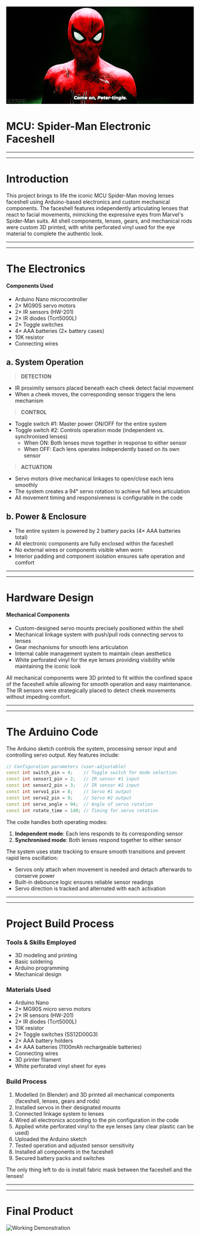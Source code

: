 ![Peter Tingle](assets/peter-tingle.gif)

# MCU: Spider-Man Electronic Faceshell

---
---

# Introduction

This project brings to life the iconic MCU Spider-Man moving lenses faceshell using Arduino-based electronics and custom mechanical components. The faceshell features independently articulating lenses that react to facial movements, mimicking the expressive eyes from Marvel's Spider-Man suits. All shell components, lenses, gears, and mechanical rods were custom 3D printed, with white perforated vinyl used for the eye material to complete the authentic look.

---
---

# The Electronics

#### Components Used
- Arduino Nano microcontroller
- 2× MG90S servo motors
- 2× IR sensors (HW-201)
- 2× IR diodes (Tcrt5000L)
- 2× Toggle switches
- 4× AAA batteries (2× battery cases)
- 10K resistor
- Connecting wires

## a. System Operation

> **DETECTION**  
  - IR proximity sensors placed beneath each cheek detect facial movement
  - When a cheek moves, the corresponding sensor triggers the lens mechanism

> **CONTROL**  
  - Toggle switch #1: Master power ON/OFF for the entire system
  - Toggle switch #2: Controls operation mode (independent vs. synchronised lenses)
    - When ON: Both lenses move together in response to either sensor
    - When OFF: Each lens operates independently based on its own sensor

> **ACTUATION**  
  - Servo motors drive mechanical linkages to open/close each lens smoothly
  - The system creates a 94° servo rotation to achieve full lens articulation
  - All movement timing and responsiveness is configurable in the code

## b. Power & Enclosure

- The entire system is powered by 2 battery packs (4× AAA batteries total)
- All electronic components are fully enclosed within the faceshell
- No external wires or components visible when worn
- Interior padding and component isolation ensures safe operation and comfort

---
---

# Hardware Design

#### Mechanical Components

  - Custom-designed servo mounts precisely positioned within the shell
  - Mechanical linkage system with push/pull rods connecting servos to lenses
  - Gear mechanisms for smooth lens articulation
  - Internal cable management system to maintain clean aesthetics
  - White perforated vinyl for the eye lenses providing visibility while maintaining the iconic look

All mechanical components were 3D printed to fit within the confined space of the faceshell while allowing for smooth operation and easy maintenance. The IR sensors were strategically placed to detect cheek movements without impeding comfort.

---
---

# The Arduino Code

The Arduino sketch controls the system, processing sensor input and controlling servo output. Key features include:

```cpp
// Configuration parameters (user-adjustable)
const int switch_pin = 4;    // Toggle switch for mode selection
const int sensor1_pin = 2;   // IR sensor #1 input
const int sensor2_pin = 3;   // IR sensor #2 input
const int servo1_pin = 8;    // Servo #1 output
const int servo2_pin = 9;    // Servo #2 output
const int servo_angle = 94;  // Angle of servo rotation
const int rotate_time = 140; // Timing for servo rotation
```

The code handles both operating modes:
1. **Independent mode**: Each lens responds to its corresponding sensor
2. **Synchronised mode**: Both lenses respond together to either sensor

The system uses state tracking to ensure smooth transitions and prevent rapid lens oscillation:
- Servos only attach when movement is needed and detach afterwards to conserve power
- Built-in debounce logic ensures reliable sensor readings
- Servo direction is tracked and alternated with each activation

---
---

# Project Build Process

### Tools & Skills Employed
- 3D modeling and printing
- Basic soldering
- Arduino programming
- Mechanical design

### Materials Used
- Arduino Nano
- 2× MG90S micro servo motors
- 2× IR sensors (HW-201)
- 2× IR diodes (Tcrt5000L)
- 10K resistor
- 2× Toggle switches (SS12D00G3)
- 2× AAA battery holders
- 4× AAA batteries (1100mAh rechargeable batteries)
- Connecting wires
- 3D printer filament
- White perforated vinyl sheet for eyes

### Build Process
1. Modelled (in Blender) and 3D printed all mechanical components (faceshell, lenses, gears and rods)
2. Installed servos in their designated mounts
3. Connected linkage system to lenses
4. Wired all electronics according to the pin configuration in the code
5. Applied white perforated vinyl to the eye lenses (any clear plastic can be used)
6. Uploaded the Arduino sketch
7. Tested operation and adjusted sensor sensitivity
8. Installed all components in the faceshell
9. Secured battery packs and switches

The only thing left to do is install fabric mask between the faceshell and the lenses!

---
---

# Final Product

![Working Demonstration](assets/video.gif) 